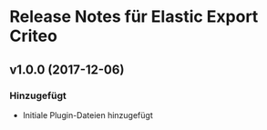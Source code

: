 # Release Notes für Elastic Export Criteo

## v1.0.0 (2017-12-06)

### Hinzugefügt
- Initiale Plugin-Dateien hinzugefügt
